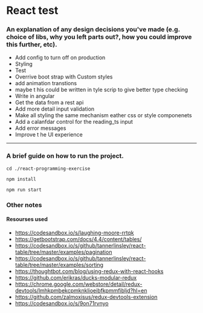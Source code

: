 # React test

### An explanation of any design decisions you've made (e.g. choice of libs, why you left parts out?, how you could improve this further, etc).

- Add config to turn off on production
- Styling
- Test
- Overrive boot strap with Custom styles
- add animation transtions
- maybe t his could be written in tyle scrip to give better type checking
- Write in angular
- Get the data from a rest api
- Add more detail input validation
- Make all styling the same mechanism eather css or style componenets
- Add a calanfdar control for the reading_ts input
- Add error messages
- Improve t he UI experience


-----------
### A brief guide on how to run the project.

```
cd ./react-programming-exercise
```
``` 
npm install
```
``` 
npm run start
```


### Other notes
 #### Resourses used
- https://codesandbox.io/s/laughing-moore-rrtqk
- https://getbootstrap.com/docs/4.4/content/tables/
- https://codesandbox.io/s/github/tannerlinsley/react-table/tree/master/examples/pagination
- https://codesandbox.io/s/github/tannerlinsley/react-table/tree/master/examples/sorting
- https://thoughtbot.com/blog/using-redux-with-react-hooks
- https://github.com/erikras/ducks-modular-redux
- https://chrome.google.com/webstore/detail/redux-devtools/lmhkpmbekcpmknklioeibfkpmmfibljd?hl=en
- https://github.com/zalmoxisus/redux-devtools-extension
- https://codesandbox.io/s/9on71rvnyo
